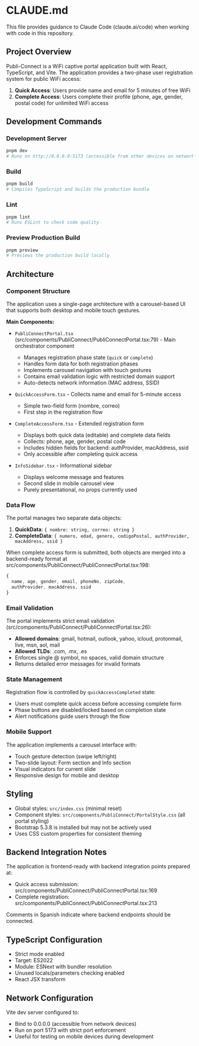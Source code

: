 # CLAUDE.md

This file provides guidance to Claude Code (claude.ai/code) when working with code in this repository.

## Project Overview

Publi-Connect is a WiFi captive portal application built with React, TypeScript, and Vite. The application provides a two-phase user registration system for public WiFi access:

1. **Quick Access**: Users provide name and email for 5 minutes of free WiFi
2. **Complete Access**: Users complete their profile (phone, age, gender, postal code) for unlimited WiFi access

## Development Commands

### Development Server
```bash
pnpm dev
# Runs on http://0.0.0.0:5173 (accessible from other devices on network)
```

### Build
```bash
pnpm build
# Compiles TypeScript and builds the production bundle
```

### Lint
```bash
pnpm lint
# Runs ESLint to check code quality
```

### Preview Production Build
```bash
pnpm preview
# Previews the production build locally
```

## Architecture

### Component Structure

The application uses a single-page architecture with a carousel-based UI that supports both desktop and mobile touch gestures.

**Main Components:**

- `PubliConnectPortal.tsx` (src/components/PubliConnect/PubliConnectPortal.tsx:79) - Main orchestrator component
  - Manages registration phase state (`quick` or `complete`)
  - Handles form data for both registration phases
  - Implements carousel navigation with touch gestures
  - Contains email validation logic with restricted domain support
  - Auto-detects network information (MAC address, SSID)

- `QuickAccessForm.tsx` - Collects name and email for 5-minute access
  - Simple two-field form (nombre, correo)
  - First step in the registration flow

- `CompleteAccessForm.tsx` - Extended registration form
  - Displays both quick data (editable) and complete data fields
  - Collects: phone, age, gender, postal code
  - Includes hidden fields for backend: authProvider, macAddress, ssid
  - Only accessible after completing quick access

- `InfoSidebar.tsx` - Informational sidebar
  - Displays welcome message and features
  - Second slide in mobile carousel view
  - Purely presentational, no props currently used

### Data Flow

The portal manages two separate data objects:

1. **QuickData**: `{ nombre: string, correo: string }`
2. **CompleteData**: `{ numero, edad, genero, codigoPostal, authProvider, macAddress, ssid }`

When complete access form is submitted, both objects are merged into a backend-ready format at src/components/PubliConnect/PubliConnectPortal.tsx:198:

```typescript
{
  name, age, gender, email, phoneNo, zipCode,
  authProvider, macAddress, ssid
}
```

### Email Validation

The portal implements strict email validation (src/components/PubliConnect/PubliConnectPortal.tsx:26):

- **Allowed domains**: gmail, hotmail, outlook, yahoo, icloud, protonmail, live, msn, aol, mail
- **Allowed TLDs**: .com, .mx, .es
- Enforces single @ symbol, no spaces, valid domain structure
- Returns detailed error messages for invalid formats

### State Management

Registration flow is controlled by `quickAccessCompleted` state:
- Users must complete quick access before accessing complete form
- Phase buttons are disabled/locked based on completion state
- Alert notifications guide users through the flow

### Mobile Support

The application implements a carousel interface with:
- Touch gesture detection (swipe left/right)
- Two-slide layout: Form section and Info section
- Visual indicators for current slide
- Responsive design for mobile and desktop

## Styling

- Global styles: `src/index.css` (minimal reset)
- Component styles: `src/components/PubliConnect/PortalStyle.css` (all portal styling)
- Bootstrap 5.3.8 is installed but may not be actively used
- Uses CSS custom properties for consistent theming

## Backend Integration Notes

The application is frontend-ready with backend integration points prepared at:
- Quick access submission: src/components/PubliConnect/PubliConnectPortal.tsx:169
- Complete registration: src/components/PubliConnect/PubliConnectPortal.tsx:213

Comments in Spanish indicate where backend endpoints should be connected.

## TypeScript Configuration

- Strict mode enabled
- Target: ES2022
- Module: ESNext with bundler resolution
- Unused locals/parameters checking enabled
- React JSX transform

## Network Configuration

Vite dev server configured to:
- Bind to 0.0.0.0 (accessible from network devices)
- Run on port 5173 with strict port enforcement
- Useful for testing on mobile devices during development
